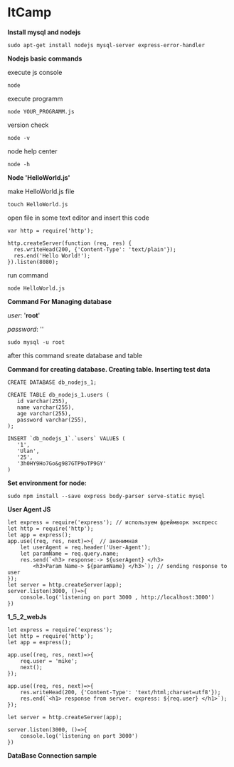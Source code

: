 # ItCamp

**Install mysql and nodejs** 

```
sudo apt-get install nodejs mysql-server express-error-handler
```

**Nodejs basic commands**

execute js console
``` 
node 

```

execute programm
``` 
node YOUR_PROGRAMM.js

```

version check
``` 
node -v

```

node help center
``` 
node -h

```

**Node 'HelloWorld.js'**

make HelloWorld.js file
```
touch HelloWorld.js

```
open file in some text editor and insert this code
```
var http = require('http');

http.createServer(function (req, res) {
  res.writeHead(200, {'Content-Type': 'text/plain'});
  res.end('Hello World!');
}).listen(8080); 
```
run command
```
node HelloWorld.js

```

**Command For Managing database**

*user*: '**root**'

*password*: ''
``` 
sudo mysql -u root
```
after this command sreate database and table

**Command for creating database. Creating table. Inserting test data**
``` 
CREATE DATABASE db_nodejs_1; 

CREATE TABLE db_nodejs_1.users (
   id varchar(255),
   name varchar(255),
   age varchar(255),
   password varchar(255),
);

INSERT `db_nodejs_1`.`users` VALUES (
   '1', 
   'Ulan', 
   '25', 
   '3h0HY9Ho7Go&g987GTP9oTP9GY'
)

```

**Set environment for node:**

```
sudo npm install --save express body-parser serve-static mysql

```


**User Agent JS**

``` 
let express = require('express'); // используем фреймворк экспресс
let http = require('http');  
let app = express();
app.use((req, res, next)=>{  // анонимная 
	let userAgent = req.header('User-Agent'); 
	let paramName = req.query.name;
	res.send(`<h3> response:-> ${userAgent} </h3> 
		<h3>Param Name-> ${paramName} </h3>`); // sending response to user
});
let server = http.createServer(app);
server.listen(3000, ()=>{
	console.log('listening on port 3000 , http://localhost:3000') 
})
```

**1_5_2_webJs**
```
let express = require('express');
let http = require('http');
let app = express();

app.use((req, res, next)=>{
	req.user = 'mike';
	next();
});

app.use((req, res, next)=>{
	res.writeHead(200, {'Content-Type': 'text/html;charset=utf8'});
	res.end(`<h1> response from server. express: ${req.user} </h1>`);
});

let server = http.createServer(app);

server.listen(3000, ()=>{
	console.log('listening on port 3000')
})

```

**DataBase Connection sample**
```


